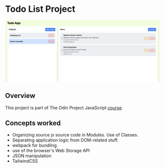 # Todo List Project

![Example Image](img/screenshot.png)

## Overview

This project is part of The Odin Project JavaScript [course](https://www.theodinproject.com/courses/javascript).

## Concepts worked

- Organizing source js source code in Modules. Use of Classes.
- Separating application logic from DOM-related stuff.
- webpack for bundling.
- use of the browser's Web Storage API
- JSON manipulation
- TailwindCSS
